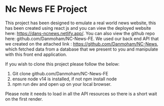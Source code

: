 # Nc News FE Project

This project has been designed to emulate a real world news website, this has been created using react js and you can view the deployed website here: https://dans-ncnews.netlify.app/. You can also view the github repo here: github.com/Danmoham/NC-News-FE. We used our back end API that we created on the attached link : https://github.com/Danmoham/NC-News, which fetched data from a database that we present to you and manipulate with this front end application. 

If you wish to clone this project please follow the below: 
1. Git clone github.com/Danmoham/NC-News-FE
2. ensure node v14 is installed, if not npm install node
3. npm run dev and open up on your local browser. 

Please note it needs to load in all the API resources so there is a short wait on the first render.
